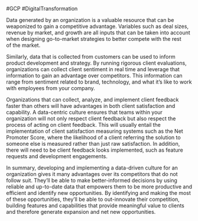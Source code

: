 #GCP #DigitalTransformation 

Data generated by an organization is a valuable resource that can be weaponized to gain a competitive advantage. Variables such as deal sizes, revenue by market, and growth are all inputs that can be taken into account when designing go-to-market strategies to better compete with the rest of the market.

Similarly, data that is collected from customers can be used to inform product development and strategy. By running rigorous client evaluations, organizations can collect client sentiment in real time and leverage that information to gain an advantage over competitors. This information can range from sentiment related to brand, technology, and what it’s like to work with employees from your company.

Organizations that can collect, analyze, and implement client feedback faster than others will have advantages in both client satisfaction and capability. A data-centric culture ensures that teams within your organization will not only respect client feedback but also respect the process of acting on client feedback. This will usually entail the implementation of client satisfaction measuring systems such as the Net Promoter Score, where the likelihood of a client referring the solution to someone else is measured rather than just raw satisfaction. In addition, there will need to be client feedback looks implemented, such as feature requests and development engagements.

In summary, developing and implementing a data-driven culture for an organization gives it many advantages over its competitors that do not follow suit. They’ll be able to make better-informed decisions by using reliable and up-to-date data that empowers them to be more productive and efficient and identify new opportunities. By identifying and making the most of these opportunities, they’ll be able to out-innovate their competition, building features and capabilities that provide meaningful value to clients and therefore generate expansion and net new opportunities.